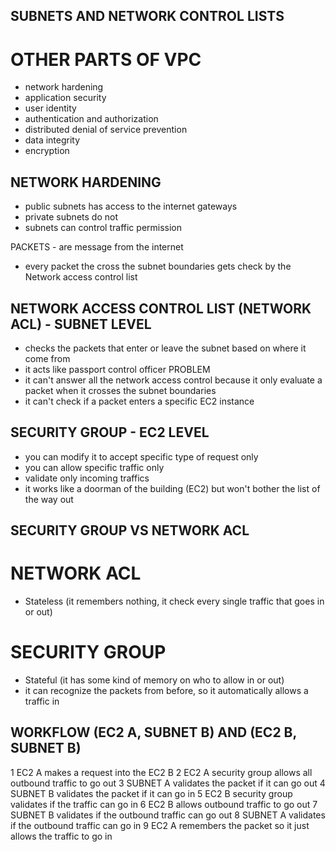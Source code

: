 ## SUBNETS AND NETWORK CONTROL LISTS

# OTHER PARTS OF VPC
- network hardening
- application security
- user identity
- authentication and authorization
- distributed denial of service prevention
- data integrity
- encryption

## NETWORK HARDENING
- public subnets has access to the internet gateways
- private subnets do not
- subnets can control traffic permission

PACKETS - are message from the internet
- every packet the cross the subnet boundaries gets check by the Network access
control list

## NETWORK ACCESS CONTROL LIST (NETWORK ACL) - SUBNET LEVEL
- checks the packets that enter or leave the subnet based on where it come from
- it acts like passport control officer
PROBLEM
- it can't answer all the network access control because it only evaluate a packet
when it crosses the subnet boundaries
- it can't check if a packet enters a specific EC2 instance

## SECURITY GROUP - EC2 LEVEL
- you can modify it to accept specific type of request only
- you can allow specific traffic only
- validate only incoming traffics
- it works like a doorman of the building (EC2) but won't bother the list of the
way out

## SECURITY GROUP VS NETWORK ACL
# NETWORK ACL
- Stateless (it remembers nothing, it check every single traffic that goes in
or out)
# SECURITY GROUP
- Stateful (it has some kind of memory on who to allow in or out)
- it can recognize the packets from before, so it automatically allows a traffic in


## WORKFLOW (EC2 A, SUBNET B) AND (EC2 B, SUBNET B)
1 EC2 A makes a request into the EC2 B
2 EC2 A security group allows all outbound traffic to go out
3 SUBNET A validates the packet if it can go out
4 SUBNET B validates the packet if it can go in
5 EC2 B security group validates if the traffic can go in
6 EC2 B allows outbound traffic to go out
7 SUBNET B validates if the outbound traffic can go out
8 SUBNET A validates if the outbound traffic can go in
9 EC2 A remembers the packet so it just allows the traffic to go in
